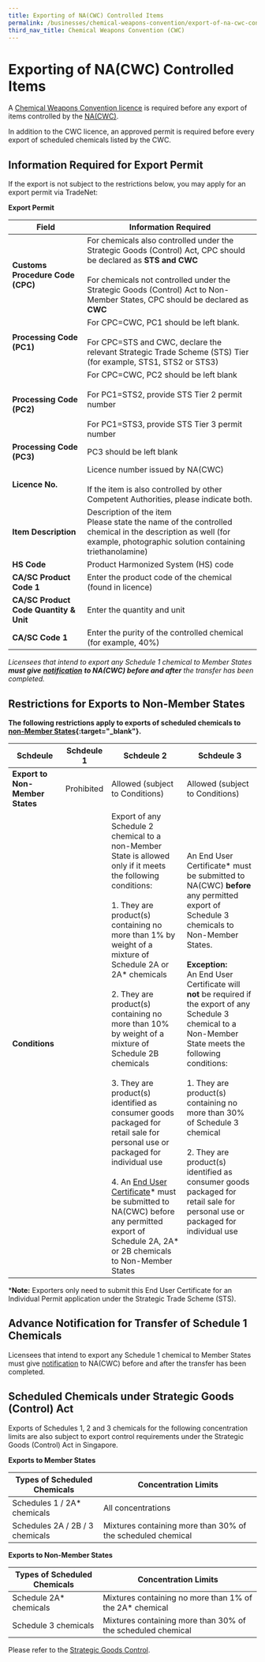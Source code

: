 ```yaml
---
title: Exporting of NA(CWC) Controlled Items
permalink: /businesses/chemical-weapons-convention/export-of-na-cwc-controlled-items
third_nav_title: Chemical Weapons Convention (CWC)
---
```


# Exporting of NA(CWC) Controlled Items

A  [Chemical Weapons Convention licence](/businesses/chemical-weapons-convention/licensing-requirements) is required before any export of items controlled by the  [NA(CWC)](/businesses/chemical-weapons-convention/introduction).

In addition to the CWC licence, an approved permit is required before every export of scheduled chemicals listed by the CWC.

## Information Required for Export Permit

If the export is not subject to the restrictions below, you may apply for an export permit via TradeNet:

**Export Permit**

| Field | Information Required |
|--|--|
| **Customs Procedure Code (CPC)** |   For chemicals also controlled under the Strategic Goods (Control) Act, CPC should be declared as **STS and CWC** <br><br> For chemicals not controlled under the Strategic Goods (Control) Act to Non-Member States, CPC should be declared as **CWC** |
| **Processing Code (PC1)** |  For CPC=CWC, PC1 should be left blank. <br><br> For CPC=STS and CWC, declare the relevant Strategic Trade Scheme (STS) Tier (for example, STS1, STS2 or STS3) |
| **Processing Code (PC2)** | For CPC=CWC, PC2 should be left blank <br><br> For PC1=STS2, provide STS Tier 2 permit number <br><br>  For PC1=STS3, provide STS Tier 3 permit number |
| **Processing Code (PC3)** | PC3 should be left blank |
| **Licence No.** |  Licence number issued by NA(CWC) <br><br> If the item is also controlled by other Competent Authorities, please indicate both. |
| **Item Description** | Description of the item <br> Please state the name of the controlled chemical in the description as well (for example, photographic solution containing triethanolamine) |
| **HS Code** | Product Harmonized System (HS) code |
| **CA/SC Product Code 1** |  Enter the product code of the chemical (found in licence)|
| **CA/SC Product Code Quantity & Unit** | Enter the quantity and unit |
| **CA/SC Code 1** | Enter the purity of the controlled chemical (for example, 40%) |

*Licensees that intend to export any Schedule 1 chemical to Member States **must give** [**notification**](/businesses/chemical-weapons-convention/declarations/advanced-notification-on-transfer-of-schedule-1-chemicals) **to NA(CWC) before and after** the transfer has been completed.*


## Restrictions for Exports to Non-Member States

**The following restrictions apply to exports of scheduled chemicals to [non-Member States](https://www.opcw.org/about-us/member-states){:target="_blank"}.** 

| Schdeule | Schdeule 1 | Schdeule 2 | Schdeule 3|
|---|---|---|---|
| **Export to Non-Member States** | Prohibited | Allowed (subject to Conditions) | Allowed (subject to Conditions) |
| **Conditions** |  | Export of any Schedule 2 chemical to a non-Member State is allowed only if it meets the following conditions: <br><br> 1. They are product(s) containing no more than 1% by weight of a mixture of Schedule 2A or 2A* chemicals <br><br> 2. They are product(s) containing no more than 10% by weight of a mixture of Schedule 2B chemicals <br><br> 3. They are product(s) identified as consumer goods packaged for retail sale for personal use or packaged for individual use <br><br> 4. An [End User Certificate](/eservices/customs-forms-and-service-links)* must be submitted to NA(CWC) before any permitted export of Schedule 2A, 2A* or 2B chemicals to Non-Member States | An End User Certificate* must be submitted to NA(CWC) **before** any permitted export of Schedule 3 chemicals to Non-Member States. <br><br> **Exception:** <br> An End User Certificate will **not** be required if the export of any Schedule 3 chemical to a Non-Member State meets the following conditions: <br><br> 1. They are product(s) containing no more than 30% of Schedule 3 chemical <br><br> 2. They are product(s) identified as consumer goods packaged for retail sale for personal use or packaged for individual use |

***Note:** Exporters only need to submit this End User Certificate for an Individual Permit application under the Strategic Trade Scheme (STS).

## Advance Notification for Transfer of Schedule 1 Chemicals

Licensees that intend to export any Schedule 1 chemical to Member States must give [notification](/businesses/chemical-weapons-convention/declarations/advanced-notification-on-transfer-of-schedule-1-chemicals) to NA(CWC) before and after the transfer has been completed.

## Scheduled Chemicals under Strategic Goods (Control) Act

Exports of Schedules 1, 2 and 3 chemicals for the following concentration limits are also subject to export control requirements under the Strategic Goods (Control) Act in Singapore.

**Exports to Member States**

| Types of Scheduled Chemicals | Concentration Limits |
|--|--|
| Schedules 1 / 2A* chemicals | All concentrations |
| Schedules 2A / 2B / 3 chemicals | Mixtures containing more than 30% of the scheduled chemical |

**Exports to Non-Member States**

| Types of Scheduled Chemicals | Concentration Limits |
|--|--|
| Schedule 2A* chemicals | Mixtures containing no more than 1% of the 2A* chemical |
| Schedule 3 chemicals | Mixtures containing more than 30% of the scheduled chemical |

Please refer to the [Strategic Goods Control](/businesses/strategic-goods-control/overview).




